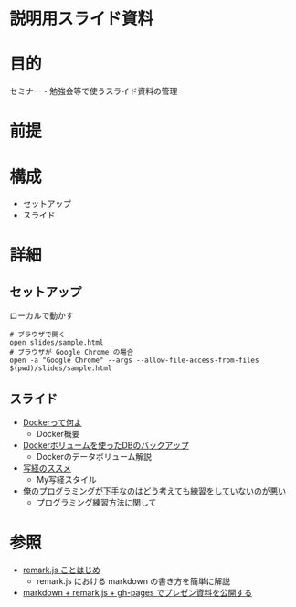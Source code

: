 説明用スライド資料
===================

# 目的 #
セミナー・勉強会等で使うスライド資料の管理

# 前提 #

# 構成 #
+ セットアップ
+ スライド

# 詳細 #
## セットアップ ##

ローカルで動かす

    # ブラウザで開く
    open slides/sample.html
    # ブラウザが Google Chrome の場合
    open -a "Google Chrome" --args --allow-file-access-from-files $(pwd)/slides/sample.html

## スライド ##
- [Dockerって何よ](http://k2works.github.io/slides/2016/?what_is_docker.md)
    - Docker概要
- [Dockerボリュームを使ったDBのバックアップ](http://k2works.github.io/slides/2016/?docker_volume_backup.md)
    - Dockerのデータボリューム解説
- [写経のススメ](http://k2works.github.io/slides/2017/01/?getting_start_programing.md)
    - My写経スタイル
- [俺のプログラミングが下手なのはどう考えても練習をしていないのが悪い](http://k2works.github.io/slides/2017/2/?coding_for_practice.md)
    - プログラミング練習方法に関して

# 参照 #
- [remark.js ことはじめ](http://k2works.github.io/slides/?remarkjs.md)
    - remark.js における markdown の書き方を簡単に解説
- [markdown + remark.js + gh-pages でプレゼン資料を公開する](http://qiita.com/harasou/items/1fa3cca6ac1ef175c876)
